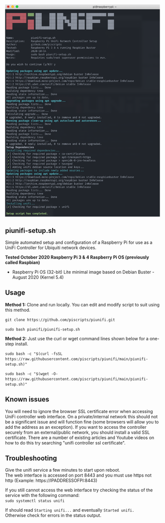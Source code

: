 ![piunifi Terminal Screenshot](/terminal.png)  

## piunifi-setup.sh
Simple automated setup and configuration of a Raspberry Pi for use as a UniFi Controller for Ubiquiti network devices.

**Tested October 2020 Raspberry Pi 3 & 4 Raspberry Pi OS (previously called Raspbian)**
- Raspberry Pi OS (32-bit) Lite minimal image based on Debian Buster - August 2020 (Kernel 5.4)    

## Usage
**Method 1:** Clone and run locally. You can edit and modify script to suit using this method.

`git clone https://github.com/piscripts/piunifi.git`

`sudo bash piunifi/piunifi-setup.sh`

**Method 2:** Just use the curl or wget command lines shown below for a one-step install.

`sudo bash -c "$(curl -fsSL https://raw.githubusercontent.com/piscripts/piunifi/main/piunifi-setup.sh)"`

`sudo bash -c "$(wget -O- https://raw.githubusercontent.com/piscripts/piunifi/main/piunifi-setup.sh)"`

## Known issues  

You will need to ignore the browser SSL certificate error when accessing UniFi controller web interface. On a private/internal network this should not be a significant issue and will function fine (some browsers will allow you to add the address as an exception). If you want to access the controller securely from an external/public network, you should install a valid SSL certificate. There are a number of existing articles and Youtube videos on how to do this try searching "unifi controller ssl certificate".

## Troubleshooting  

Give the unifi service a few minutes to start upon reboot.  
The web interface is accessed on port 8443 and you must use https not http (Example: https://IPADDRESSOFPI:8443)  
   
If you still cannot access the web interface try checking the status of the service with the following command:  
`sudo systemctl status unifi`

If should read `Starting unifi...` and eventually `Started unifi.`  
Otherwise check for errors in the status output.
